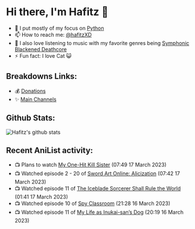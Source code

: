 # Hi there, I'm Hafitz 👋
- 🐍 I put mostly of my focus on [Python](https://python.org)
- 📫 How to reach me: [@hafitzXD](https://t.me/hafitzXD)
- 🎵 I also love listening to music with my favorite genres being [Symphonic Blackened Deathcore](https://youtu.be/qyYmS_iBcy4)
- ⚡ Fun fact: I love Cat 😺

## Breakdowns Links:
- 💰 [Donations](https://t.me/TheBreakdowns/2)
- ✨ [Main Channels](https://t.me/TheBreakdowns)

## Github Stats:
![Hafitz's github stats](https://github-readme-stats.vercel.app/api?username=breakdowns&show_icons=true&count_private=true&bg_color=00000000&text_color=777)

## Recent AniList activity:
<!-- ANILIST_ACTIVITY:start -->

-   📺 Plans to watch [My One-Hit Kill Sister](https://anilist.co/anime/146234) (07:49 17 March 2023)
-   📺 Watched episode 2 - 20 of [Sword Art Online: Alicization](https://anilist.co/anime/100182) (07:42 17 March 2023)
-   📺 Watched episode 11 of [The Iceblade Sorcerer Shall Rule the World](https://anilist.co/anime/148116) (01:41 17 March 2023)
-   📺 Watched episode 10 of [Spy Classroom](https://anilist.co/anime/146323) (21:28 16 March 2023)
-   📺 Watched episode 11 of [My Life as Inukai-san’s Dog](https://anilist.co/anime/146346) (20:19 16 March 2023)

<!-- ANILIST_ACTIVITY:end -->
